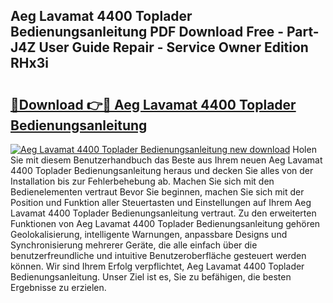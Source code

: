## Aeg Lavamat 4400 Toplader Bedienungsanleitung PDF Download Free - Part-J4Z User Guide Repair - Service Owner Edition RHx3i

# <h2><a href="http://df5otu.blite.top/?on=Aeg+Lavamat+4400+Toplader+Bedienungsanleitung">🔗Download 👉🔴 Aeg Lavamat 4400 Toplader Bedienungsanleitung</a></h2>

[![Aeg Lavamat 4400 Toplader Bedienungsanleitung new download](https://i.imgur.com/lujVjoI.png)](http://df5otu.blite.top/?on=Aeg+Lavamat+4400+Toplader+Bedienungsanleitung)
Holen Sie mit diesem Benutzerhandbuch das Beste aus Ihrem neuen Aeg Lavamat 4400 Toplader Bedienungsanleitung heraus und decken Sie alles von der Installation bis zur Fehlerbehebung ab. Machen Sie sich mit den Bedienelementen vertraut Bevor Sie beginnen, machen Sie sich mit der Position und Funktion aller Steuertasten und Einstellungen auf Ihrem Aeg Lavamat 4400 Toplader Bedienungsanleitung vertraut. Zu den erweiterten Funktionen von Aeg Lavamat 4400 Toplader Bedienungsanleitung gehören Geolokalisierung, intelligente Warnungen, anpassbare Designs und Synchronisierung mehrerer Geräte, die alle einfach über die benutzerfreundliche und intuitive Benutzeroberfläche gesteuert werden können. Wir sind Ihrem Erfolg verpflichtet, Aeg Lavamat 4400 Toplader Bedienungsanleitung. Unser Ziel ist es, Sie zu befähigen, die besten Ergebnisse zu erzielen.
